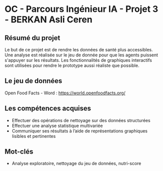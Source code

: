 # OC - Parcours Ingénieur IA - Projet 3 - BERKAN Asli Ceren

## Résumé du projet
Le but de ce projet est de rendre les données de santé plus accessibles. Une analyse est réalisée sur le jeu de donnée pour que les agents puissent s'appuyer sur les résultats. Les fonctionnalités de graphiques interactifs sont utilisées pour rendre le prototype aussi réaliste que possible. 


## Le jeu de données
Open Food Facts - Word :
https://world.openfoodfacts.org/

## Les compétences acquises
- Effectuer des opérations de nettoyage sur des données structurées
- Effectuer une analyse statistique multivariée
- Communiquer ses résultats à l’aide de représentations graphiques lisibles et pertinentes

## Mot-clés
- Analyse exploratoire, nettoyage du jeu de données, nutri-score
